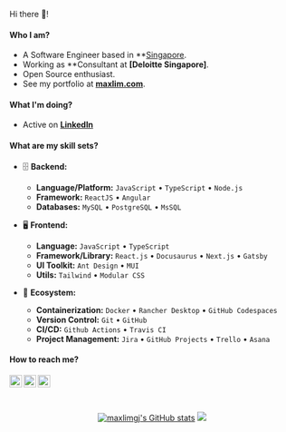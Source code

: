Hi there 👋!

#### Who I am?

- A Software Engineer based in **[Singapore](https://en.wikipedia.org/wiki/Dhaka).
- Working as **Consultant at **[Deloitte Singapore]**.
- Open Source enthusiast.
- See my portfolio at **[maxlim.com](https://www.maxlimgj.com)**.

#### What I'm doing?

- Active on **[LinkedIn](https://www.linkedin.com/in/maxlimgj)**


#### What are my skill sets?

- 🗄️ **Backend:**

  - **Language/Platform:** `JavaScript` • `TypeScript` • `Node.js`
  - **Framework:** `ReactJS` • `Angular` 
  - **Databases:** `MySQL` • `PostgreSQL` • `MsSQL`

- 🖥 **Frontend:**

  - **Language:** `JavaScript` • `TypeScript`
  - **Framework/Library:** `React.js` • `Docusaurus` • `Next.js` • `Gatsby`
  - **UI Toolkit:** `Ant Design` • `MUI`
  - **Utils:** `Tailwind` • `Modular CSS`

- 🎡 **Ecosystem:**
  - **Containerization:** `Docker` • `Rancher Desktop` • `GitHub Codespaces`
  - **Version Control:** `Git` • `GitHub`
  - **CI/CD:** `Github Actions` • `Travis CI`
  - **Project Management:** `Jira` • `GitHub Projects` • `Trello` • `Asana`

#### How to reach me?


<a href="https://www.linkedin.com/in/maxlimgj">
  <img align="left" alt="LinkedIn" width="22px" src="./assets/linkedin.svg" />
</a>
<a href="https://dev.to/maxlimgj">
  <img align="left" alt="Dev" width="22px" src="./assets/dev.svg" />
</a>
<a href="mailto:limguanji@gmail.com">
  <img align="left" alt="Mail" width="22px" src="./assets/gmail.svg" />
</a>
<br/>
<br/>
<br/>

<p align="center">
<a href="http://www.github.com/maxlimgj"><img src="https://github-readme-stats.vercel.app/api?username=maxlimgj&show_icons=true&hide=&count_private=true&title_color=3382ed&text_color=ffffff&icon_color=3382ed&bg_color=1c1917&hide_border=true&show_icons=true" alt="maxlimgj's GitHub stats" /></a>
<a href="http://www.github.com/maxlimgj"><img src="https://github-readme-streak-stats.herokuapp.com/?user=maxlimgj&stroke=ffffff&background=1c1917&ring=0891b2&fire=0891b2&currStreakNum=ffffff&currStreakLabel=0891b2&sideNums=ffffff&sideLabels=ffffff&dates=ffffff&hide_border=true" /></a>
 </p>
 